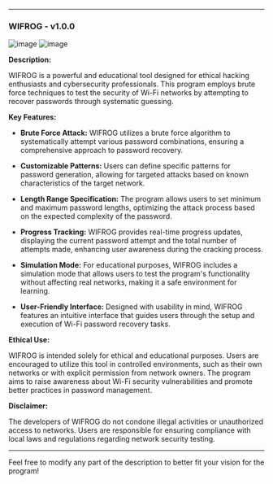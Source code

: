 
---

### WIFROG - v1.0.0

![image](https://github.com/user-attachments/assets/51779ff2-3bf5-486d-94cd-98a13e52e984)
![image](https://github.com/user-attachments/assets/1c267455-fff3-4f71-8cde-713939af190f)



**Description:**

WIFROG is a powerful and educational tool designed for ethical hacking enthusiasts and cybersecurity professionals. This program employs brute force techniques to test the security of Wi-Fi networks by attempting to recover passwords through systematic guessing. 

**Key Features:**

- **Brute Force Attack:** WIFROG utilizes a brute force algorithm to systematically attempt various password combinations, ensuring a comprehensive approach to password recovery.
  
- **Customizable Patterns:** Users can define specific patterns for password generation, allowing for targeted attacks based on known characteristics of the target network.

- **Length Range Specification:** The program allows users to set minimum and maximum password lengths, optimizing the attack process based on the expected complexity of the password.

- **Progress Tracking:** WIFROG provides real-time progress updates, displaying the current password attempt and the total number of attempts made, enhancing user awareness during the cracking process.

- **Simulation Mode:** For educational purposes, WIFROG includes a simulation mode that allows users to test the program's functionality without affecting real networks, making it a safe environment for learning.

- **User-Friendly Interface:** Designed with usability in mind, WIFROG features an intuitive interface that guides users through the setup and execution of Wi-Fi password recovery tasks.

**Ethical Use:**

WIFROG is intended solely for ethical and educational purposes. Users are encouraged to utilize this tool in controlled environments, such as their own networks or with explicit permission from network owners. The program aims to raise awareness about Wi-Fi security vulnerabilities and promote better practices in password management.

**Disclaimer:**

The developers of WIFROG do not condone illegal activities or unauthorized access to networks. Users are responsible for ensuring compliance with local laws and regulations regarding network security testing.

---

Feel free to modify any part of the description to better fit your vision for the program!
